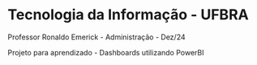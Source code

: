 # Tecnologia da Informação - UFBRA

Professor Ronaldo Emerick - Administração - Dez/24

Projeto para aprendizado - Dashboards utilizando PowerBI
